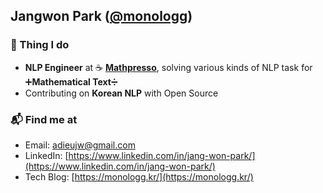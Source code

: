 ## Jangwon Park ([@monologg](https://github.com/monologg))

### 🚀 Thing I do

- **NLP Engineer** at ☕ **[Mathpresso](https://mathpresso.com/)**, solving various kinds of NLP task for ➕**Mathematical Text**➗
- Contributing on **Korean NLP** with Open Source

### 📬 Find me at

- Email: [adieujw@gmail.com](mailto:adieujw@gmail.com)
- LinkedIn: [https://www.linkedin.com/in/jang-won-park/](https://www.linkedin.com/in/jang-won-park/)
- Tech Blog: [https://monologg.kr/](https://monologg.kr/)
